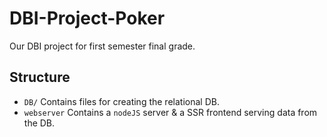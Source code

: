 # DBI-Project-Poker
Our DBI project for first semester final grade.
## Structure
* `DB/`
Contains files for creating the relational DB.
* `webserver`
Contains a `nodeJS` server & a SSR frontend serving data from the DB.